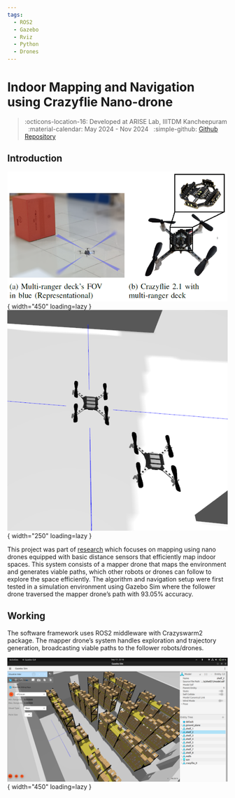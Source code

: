 ```yaml
---
tags:
  - ROS2
  - Gazebo
  - Rviz
  - Python
  - Drones
---
```

# Indoor Mapping and Navigation using Crazyflie Nano-drone
> :octicons-location-16: Developed at ARISE Lab, IIITDM Kancheepuram &nbsp;
> :material-calendar: May 2024 - Nov 2024 &nbsp;
> :simple-github: [Github Repository](https://github.com/tejaswisam/crazyswarm2)

## Introduction
![research](image.png){ width="450" loading=lazy } &nbsp; ![research](Gazebo_output.png){ width="250" loading=lazy }

This project was part of [research](../../research/index.md#publications) which focuses on mapping using nano drones equipped with basic
distance sensors that efficiently map indoor spaces. This system consists of a mapper drone that maps the environment and generates viable paths, which other robots or drones can follow to explore the space efficiently. The algorithm and navigation setup were first tested in a simulation environment using Gazebo Sim where the follower drone traversed the mapper drone’s path with 93.05% accuracy.

## Working
The software framework uses ROS2 middleware with Crazyswarm2 package. The mapper drone’s system handles exploration and trajectory generation, broadcasting viable paths to the follower robots/drones.

![research](sim1.png){ width="450" loading=lazy }